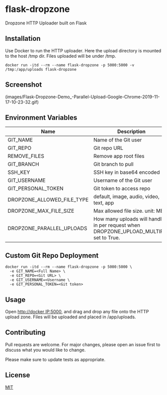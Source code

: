 # flask-dropzone
Dropzone HTTP Uploader built on Flask

## Installation

Use Docker to run the HTTP uploader. Here the upload directory is mounted to the host /tmp dir. 
Files uploaded will be under /tmp.

```
docker run -itd --rm --name flask-dropzone -p 5000:5000 -v /tmp:/app/uploads flask-dropzone
```

## Screenshot

(images/Flask-Dropzone-Demo_-Parallel-Upload-Google-Chrome-2019-11-17-10-23-32.gif)

## Environment Variables

|Name              |Description              |
|------------------|-------------------------|
|GIT_NAME          |Name of the Git user     |
|GIT_REPO          |Git repo URL             |
|REMOVE_FILES      |Remove app root files    |
|GIT_BRANCH        |Git branch to pull       |
|SSH_KEY           |SSH key in base64 encoded|
|GIT_USERNAME      |Username of the Git user |
|GIT_PERSONAL_TOKEN|Git token to access repo |
|DROPZONE_ALLOWED_FILE_TYPE|default, image, audio, video, text, app|
|DROPZONE_MAX_FILE_SIZE|Max allowed file size. unit: MB|
|DROPZONE_PARALLEL_UPLOADS|How many uploads will handled in per request when DROPZONE_UPLOAD_MULTIPLE set to True.|
## Custom Git Repo Deployment

```
docker run -itd --rm --name flask-dropzone -p 5000:5000 \
  -e GIT_NAME=<Full Name> \ 
  -e GIT_REPO=<Git URL> \
  -e GIT_USERNAME=<Username \
  -e GIT_PERSONAL_TOKEN=<Git token>
```

## Usage

Open [ http://docker IP:5000](https://localhost:5000), and drag and drop any file onto the HTTP upload zone.  Files will be uploaded
and placed in /app/uploads.

## Contributing
Pull requests are welcome. For major changes, please open an issue first to discuss what you would like to change.

Please make sure to update tests as appropriate.

## License
[MIT](https://choosealicense.com/licenses/mit/)
